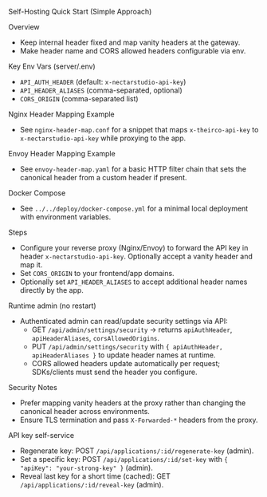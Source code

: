 Self-Hosting Quick Start (Simple Approach)

Overview
- Keep internal header fixed and map vanity headers at the gateway.
- Make header name and CORS allowed headers configurable via env.

Key Env Vars (server/.env)
- `API_AUTH_HEADER` (default: `x-nectarstudio-api-key`)
- `API_HEADER_ALIASES` (comma-separated, optional)
- `CORS_ORIGIN` (comma-separated list)

Nginx Header Mapping Example
- See `nginx-header-map.conf` for a snippet that maps `x-theirco-api-key` to `x-nectarstudio-api-key` while proxying to the app.

Envoy Header Mapping Example
- See `envoy-header-map.yaml` for a basic HTTP filter chain that sets the canonical header from a custom header if present.

Docker Compose
- See `../../deploy/docker-compose.yml` for a minimal local deployment with environment variables.

Steps
- Configure your reverse proxy (Nginx/Envoy) to forward the API key in header `x-nectarstudio-api-key`. Optionally accept a vanity header and map it.
- Set `CORS_ORIGIN` to your frontend/app domains.
- Optionally set `API_HEADER_ALIASES` to accept additional header names directly by the app.

Runtime admin (no restart)
- Authenticated admin can read/update security settings via API:
  - GET `/api/admin/settings/security` → returns `apiAuthHeader`, `apiHeaderAliases`, `corsAllowedOrigins`.
  - PUT `/api/admin/settings/security` with `{ apiAuthHeader, apiHeaderAliases }` to update header names at runtime.
  - CORS allowed headers update automatically per request; SDKs/clients must send the header you configure.

Security Notes
- Prefer mapping vanity headers at the proxy rather than changing the canonical header across environments.
- Ensure TLS termination and pass `X-Forwarded-*` headers from the proxy.

API key self-service
- Regenerate key: POST `/api/applications/:id/regenerate-key` (admin).
- Set a specific key: POST `/api/applications/:id/set-key` with `{ "apiKey": "your-strong-key" }` (admin).
- Reveal last key for a short time (cached): GET `/api/applications/:id/reveal-key` (admin).
